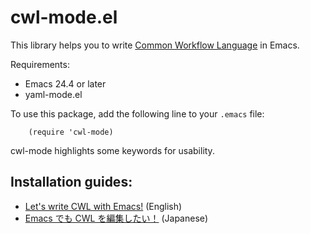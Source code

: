 # cwl-mode.el

This library helps you to write [Common Workflow Language](http://www.commonwl.org) in Emacs.

Requirements:
  * Emacs 24.4 or later
  * yaml-mode.el

To use this package, add the following line to your `.emacs` file:
```emacs
    (require 'cwl-mode)
```
cwl-mode highlights some keywords for usability.

## Installation guides:
- [Let's write CWL with Emacs!](https://qiita.com/tm_tn/items/6c9653847412d115bec0) (English)
- [Emacs でも CWL を編集したい！](https://qiita.com/tm_tn/items/79eec754338d152b092d) (Japanese)
